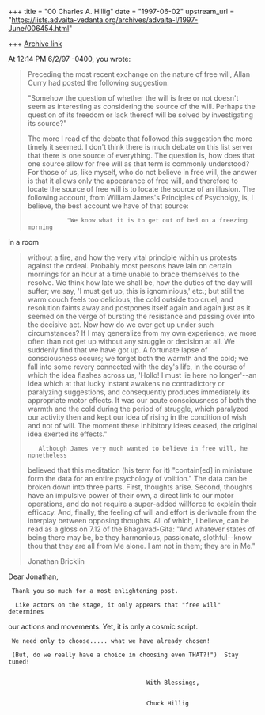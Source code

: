 +++
title = "00 Charles A. Hillig"
date = "1997-06-02"
upstream_url = "https://lists.advaita-vedanta.org/archives/advaita-l/1997-June/006454.html"

+++
[Archive link](https://lists.advaita-vedanta.org/archives/advaita-l/1997-June/006454.html)

At 12:14 PM 6/2/97 -0400, you wrote:
>Preceding the most recent exchange on the nature of free will, Allan Curry
>had posted the following suggestion:
>
>"Somehow the question of whether the will is free or not doesn't seem as
>interesting as considering  the source of the will. Perhaps the question of
>its freedom or lack thereof will be solved by investigating its source?"
>
>The more I read of the debate that followed this suggestion the more timely
>it seemed.  I don't think there is much debate on this list server that
>there is one source of everything.  The question is, how does that one
>source allow for free will as that term is commonly understood?  For those
>of us, like myself, who do not believe in free will, the answer is that it
>allows only the appearance of free will, and therefore to locate the source
>of free will is to locate the source of an illusion.  The following
>account, from William James's Principles of Psycholgy, is, I believe, the
>best account we have of that source:
>
>                "We know what it is to get out of bed on a freezing morning
in a room
>without a fire, and how the very vital principle within us protests against
>the ordeal.  Probably most persons have lain on certain mornings for an
>hour at a time unable to brace themselves to the resolve.  We think how
>late we shall be, how the duties of the day will suffer;  we say, 'I must
>get up, this is ignominious,' etc.;  but still the warm couch feels too
>delicious, the cold outside too cruel, and resolution faints away and
>postpones itself again and again just as it seemed on the verge of bursting
>the resistance and passing over into the decisive act.  Now how do we ever
>get up under such circumstances?  If I may generalize from my own
>experience, we more often than not get up without any struggle or decision
>at all.  We suddenly find that we have got up.  A fortunate lapse of
>consciousness occurs;  we forget both the warmth and the cold;  we fall
>into some revery connected with the day's life, in the course of which the
>idea flashes across us, 'Hollo!  I must lie here no longer'--an idea which
>at that lucky instant awakens no contradictory or paralyzing suggestions,
>and consequently produces immediately its appropriate motor effects.  It
>was our acute consciousness of both the warmth and the cold during the
>period of struggle, which paralyzed our activity then and kept our idea of
>rising in the condition of wish and not of will.  The moment these
>inhibitory ideas ceased, the original idea exerted its effects."
>
>        Although James very much wanted to believe in free will, he nonetheless
>believed that this meditation (his term for it) "contain[ed] in miniature
>form the data for an entire psychology of volition."  The data can be
>broken down into three parts.  First, thoughts arise.  Second, thoughts
>have an impulsive power of their own, a direct link to our motor
>operations, and do not require a super-added willforce to explain their
>efficacy.  And, finally, the feeling of will and effort is derivable from
>the interplay between opposing thoughts.  All of which, I believe, can be
>read as a gloss on 7.12 of the Bhagavad-Gita:  "And whatever states of
>being there may be, be they harmonious, passionate, slothful--know thou
>that they are all from Me alone.  I am not in them;  they are in Me."
>
>
>Jonathan Bricklin
>

Dear Jonathan,

     Thank you so much for a most enlightening post.

      Like actors on the stage, it only appears that "free will" determines
our actions and movements.   Yet, it is only a cosmic script.

     We need only to choose..... what we have already chosen!

     (But, do we really have a choice in choosing even THAT?!")  Stay tuned!


                                           With Blessings,


                                           Chuck Hillig

